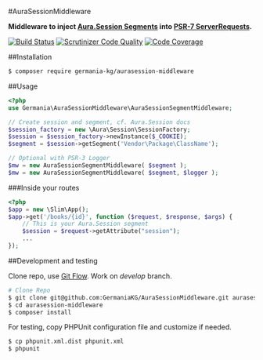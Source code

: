 #AuraSessionMiddleware

**Middleware to inject [Aura.Session Segments](https://github.com/auraphp/Aura.Session) into [PSR-7 ServerRequests](http://www.php-fig.org/psr/psr-7/#3-2-psr-http-message-requestinterface).**

[![Build Status](https://travis-ci.org/GermaniaKG/AuraSessionMiddleware.svg?branch=master)](https://travis-ci.org/GermaniaKG/AuraSessionMiddleware)
[![Scrutinizer Code Quality](https://scrutinizer-ci.com/g/GermaniaKG/AuraSessionMiddleware/badges/quality-score.png?b=master)](https://scrutinizer-ci.com/g/GermaniaKG/AuraSessionMiddleware/?branch=master)
[![Code Coverage](https://scrutinizer-ci.com/g/GermaniaKG/AuraSessionMiddleware/badges/coverage.png?b=master)](https://scrutinizer-ci.com/g/GermaniaKG/AuraSessionMiddleware/?branch=master)



##Installation

```bash
$ composer require germania-kg/aurasession-middleware
```

##Usage

```php
<?php
use Germania\AuraSessionMiddleware\AuraSessionSegmentMiddleware;

// Create session and segment, cf. Aura.Session docs
$session_factory = new \Aura\Session\SessionFactory;
$session = $session_factory->newInstance($_COOKIE);
$segment = $session->getSegment('Vendor\Package\ClassName');

// Optional with PSR-3 Logger
$mw = new AuraSessionSegmentMiddleware( $segment );
$mw = new AuraSessionSegmentMiddleware( $segment, $logger );
```

###Inside your routes
```php
<?php
$app = new \Slim\App();
$app->get('/books/{id}', function ($request, $response, $args) {
	// This is your Aura.Session segment
    $session = $request->getAttribute("session");
	...    
});
```


##Development and testing

Clone repo, use [Git Flow](https://github.com/nvie/gitflow). Work on *develop* branch.

```bash
# Clone Repo
$ git clone git@github.com:GermaniaKG/AuraSessionMiddleware.git aurasession-middleware
$ cd aurasession-middleware
$ composer install
```

For testing, copy PHPUnit configuration file and customize if needed.

```bash
$ cp phpunit.xml.dist phpunit.xml
$ phpunit
```
